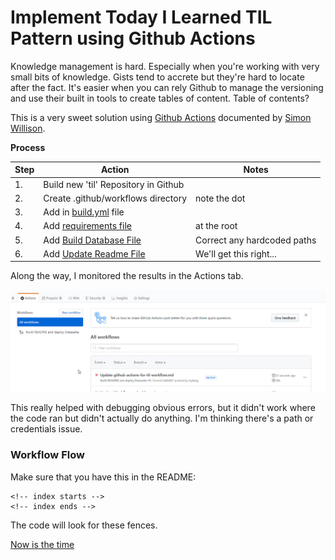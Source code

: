 # Implement Today I Learned TIL Pattern using Github Actions 

Knowledge management is hard.  Especially when you're working with very small bits of knowledge.  Gists tend to accrete but they're hard to locate after the fact. It's easier when you can rely Github to manage the versioning and use their built in tools to create tables of content.  Table of contents?

This is a very sweet solution using [Github Actions](https://help.github.com/en/actions/reference/workflow-syntax-for-github-actions) documented by [Simon Willison](https://simonwillison.net/2020/Apr/20/self-rewriting-readme/).

**Process**

| Step  | Action | Notes |
| ----- | ------ | ----- |
| 1.    | Build new 'til' Repository in Github | |
| 2.    | Create .github/workflows directory | note the dot |
| 3.    | Add in [build.yml](/.github/workflows/build.yml) file |  |
| 4.    | Add [requirements file](/requirements.txt) | at the root |
| 5.    | Add [Build Database File](/build_database.py) | Correct any hardcoded paths |
| 6.    | Add [Update Readme File](/update_readme.py)   | We'll get this right... |


Along the way, I monitored the results in the Actions tab.

![Screen shot](/img/2020.04.20.11.19.0001.jpg "Monitor Actions Tab")

This really helped with debugging obvious errors, but it didn't work where the code ran but didn't actually do anything.   I'm thinking there's a path or credentials issue.

### Workflow Flow

Make sure that you have this in the README:

```
<!-- index starts -->
<!-- index ends -->
```

The code will look for these fences.

[Now is the time](http:://www.google.com)

